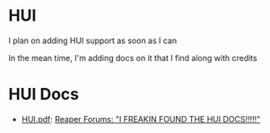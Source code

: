 
# HUI

I plan on adding HUI support as soon as I can

In the mean time, I'm adding docs on it that I find along with credits

# HUI Docs

* [HUI.pdf](HUI.pdf): [Reaper Forums: "I FREAKIN FOUND THE HUI DOCS!!!!!"](https://forum.cockos.com/showthread.php?t=101328)
